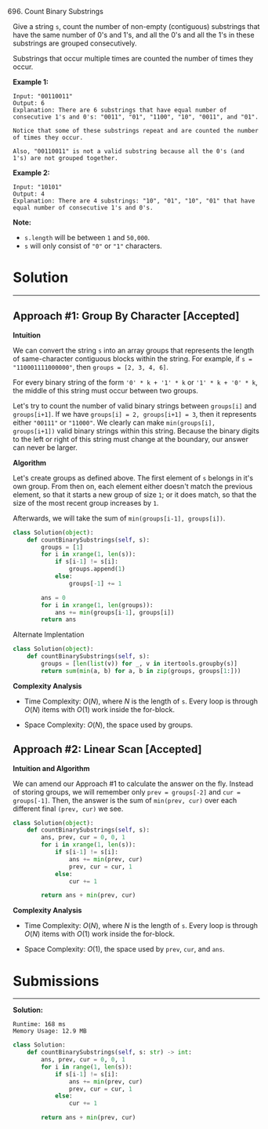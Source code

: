 696. Count Binary Substrings

Give a string `s`, count the number of non-empty (contiguous) substrings that have the same number of 0's and 1's, and all the 0's and all the 1's in these substrings are grouped consecutively.

Substrings that occur multiple times are counted the number of times they occur.

**Example 1:**
```
Input: "00110011"
Output: 6
Explanation: There are 6 substrings that have equal number of consecutive 1's and 0's: "0011", "01", "1100", "10", "0011", and "01".

Notice that some of these substrings repeat and are counted the number of times they occur.

Also, "00110011" is not a valid substring because all the 0's (and 1's) are not grouped together.
```

**Example 2:**
```
Input: "10101"
Output: 4
Explanation: There are 4 substrings: "10", "01", "10", "01" that have equal number of consecutive 1's and 0's.
```

**Note:**

* `s.length` will be between `1` and `50,000`.
* `s` will only consist of `"0"` or `"1"` characters.

# Solution
---
## Approach #1: Group By Character [Accepted]
**Intuition**

We can convert the string `s` into an array groups that represents the length of same-character contiguous blocks within the string. For example, if `s = "110001111000000"`, then `groups = [2, 3, 4, 6]`.

For every binary string of the form `'0' * k + '1' * k` or `'1' * k + '0' * k`, the middle of this string must occur between two groups.

Let's try to count the number of valid binary strings between `groups[i]` and `groups[i+1]`. If we have `groups[i] = 2, groups[i+1] = 3`, then it represents either `"00111"` or `"11000"`. We clearly can make `min(groups[i], groups[i+1])` valid binary strings within this string. Because the binary digits to the left or right of this string must change at the boundary, our answer can never be larger.

**Algorithm**

Let's create groups as defined above. The first element of `s` belongs in it's own group. From then on, each element either doesn't match the previous element, so that it starts a new group of size `1`; or it does match, so that the size of the most recent group increases by `1`.

Afterwards, we will take the sum of `min(groups[i-1], groups[i])`.

```python
class Solution(object):
    def countBinarySubstrings(self, s):
        groups = [1]
        for i in xrange(1, len(s)):
            if s[i-1] != s[i]:
                groups.append(1)
            else:
                groups[-1] += 1

        ans = 0
        for i in xrange(1, len(groups)):
            ans += min(groups[i-1], groups[i])
        return ans
```

Alternate Implentation
```python
class Solution(object):
    def countBinarySubstrings(self, s):
        groups = [len(list(v)) for _, v in itertools.groupby(s)]
        return sum(min(a, b) for a, b in zip(groups, groups[1:]))
```

**Complexity Analysis**

* Time Complexity: $O(N)$, where $N$ is the length of `s`. Every loop is through $O(N)$ items with $O(1)$ work inside the for-block.

* Space Complexity: $O(N)$, the space used by groups.

## Approach #2: Linear Scan [Accepted]
**Intuition and Algorithm**

We can amend our Approach #1 to calculate the answer on the fly. Instead of storing groups, we will remember only `prev = groups[-2]` and `cur = groups[-1]`. Then, the answer is the sum of `min(prev, cur)` over each different final `(prev, cur)` we see.

```python
class Solution(object):
    def countBinarySubstrings(self, s):
        ans, prev, cur = 0, 0, 1
        for i in xrange(1, len(s)):
            if s[i-1] != s[i]:
                ans += min(prev, cur)
                prev, cur = cur, 1
            else:
                cur += 1

        return ans + min(prev, cur)
```

**Complexity Analysis**

* Time Complexity: $O(N)$, where $N$ is the length of `s`. Every loop is through $O(N)$ items with $O(1)$ work inside the for-block.

* Space Complexity: $O(1)$, the space used by `prev`, `cur`, and `ans`.

# Submissions
---
**Solution:**
```
Runtime: 168 ms
Memory Usage: 12.9 MB
```
```python
class Solution:
    def countBinarySubstrings(self, s: str) -> int:
        ans, prev, cur = 0, 0, 1
        for i in range(1, len(s)):
            if s[i-1] != s[i]:
                ans += min(prev, cur)
                prev, cur = cur, 1
            else:
                cur += 1

        return ans + min(prev, cur)
```